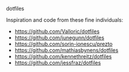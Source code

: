 dotfiles

Inspiration and code from these fine individuals:

* https://github.com/Valloric/dotfiles
* https://github.com/junegunn/dotfiles
* https://github.com/sorin-ionescu/prezto
* https://github.com/mathiasbynens/dotfiles
* https://github.com/kennethreitz/dotfiles
* https://github.com/jessfraz/dotfiles
